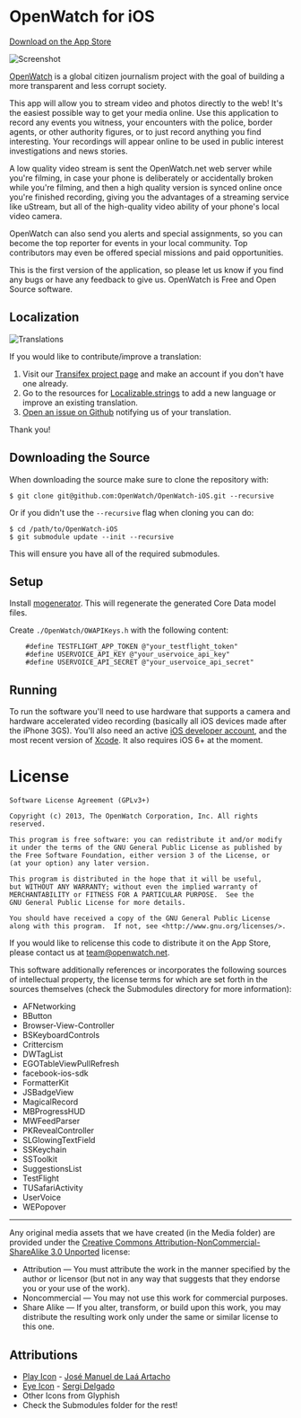 OpenWatch for iOS
=================
[Download on the App Store](http://itunes.apple.com/us/app/openwatch-social-muckraking/id642680756?ls=1&mt=8)

![Screenshot](https://s3.amazonaws.com/openwatch-static/static/assets/img/iphone.png)

[OpenWatch](http://openwatch.net) is a global citizen journalism project with the goal of building a more transparent and less corrupt society.

This app will allow you to stream video and photos directly to the web! It's the easiest possible way to get your media online. Use this application to record any events you witness, your encounters with the police, border agents, or other authority figures, or to just record anything you find interesting. Your recordings will appear online to be used in public interest investigations and news stories.

A low quality video stream is sent the OpenWatch.net web server while you're filming, in case your phone is deliberately or accidentally broken while you're filming, and then a high quality version is synced online once you're finished recording, giving you the advantages of a streaming service like uStream, but all of the high-quality video ability of your phone's local video camera.

OpenWatch can also send you alerts and special assignments, so you can become the top reporter for events in your local community. Top contributors may even be offered special missions and paid opportunities.

This is the first version of the application, so please let us know if you find any bugs or have any feedback to give us. OpenWatch is Free and Open Source software.

Localization
------------

![Translations](https://www.transifex.com/projects/p/openwatch/resource/localizablestrings/chart/image_png)

If you would like to contribute/improve a translation:

 1. Visit our [Transifex project page](https://www.transifex.net/projects/p/openwatch/) and make an account if you don't have one already.
 2. Go to the resources for [Localizable.strings](https://www.transifex.com/projects/p/openwatch/resource/localizablestrings/) to add a new language or improve an existing translation. 
 3. [Open an issue on Github](https://github.com/OpenWatch/OpenWatch-iOS/issues) notifying us of your translation.
 
 Thank you!

Downloading the Source
----------------------
When downloading the source make sure to clone the repository with:

    $ git clone git@github.com:OpenWatch/OpenWatch-iOS.git --recursive
 
Or if you didn't use the `--recursive` flag when cloning you can do:

	$ cd /path/to/OpenWatch-iOS
    $ git submodule update --init --recursive
    
This will ensure you have all of the required submodules. 

Setup
----------------------
Install [mogenerator](https://github.com/rentzsch/mogenerator). This will regenerate the generated Core Data model files.

Create `./OpenWatch/OWAPIKeys.h` with the following content:

		#define TESTFLIGHT_APP_TOKEN @"your_testflight_token"
		#define USERVOICE_API_KEY @"your_uservoice_api_key"
		#define USERVOICE_API_SECRET @"your_uservoice_api_secret"

Running
----------------------

To run the software you'll need to use hardware that supports a camera and hardware accelerated video recording (basically all iOS devices made after the iPhone 3GS). You'll also need an active [iOS developer account](https://developer.apple.com/devcenter/ios/index.action), and the most recent version of [Xcode](https://itunes.apple.com/us/app/xcode/id497799835?mt=12). It also requires iOS 6+ at the moment.

License
=========

	Software License Agreement (GPLv3+)
	
	Copyright (c) 2013, The OpenWatch Corporation, Inc. All rights reserved.
	
	This program is free software: you can redistribute it and/or modify
	it under the terms of the GNU General Public License as published by
	the Free Software Foundation, either version 3 of the License, or
	(at your option) any later version.
	
	This program is distributed in the hope that it will be useful,
	but WITHOUT ANY WARRANTY; without even the implied warranty of
	MERCHANTABILITY or FITNESS FOR A PARTICULAR PURPOSE.  See the
	GNU General Public License for more details.
	
	You should have received a copy of the GNU General Public License
	along with this program.  If not, see <http://www.gnu.org/licenses/>.

If you would like to relicense this code to distribute it on the App Store, 
please contact us at [team@openwatch.net](mailto:team@openwatch.net).

This software additionally references or incorporates the following sources
of intellectual property, the license terms for which are set forth
in the sources themselves (check the Submodules directory for more information):

* AFNetworking
* BButton
* Browser-View-Controller
* BSKeyboardControls
* Crittercism
* DWTagList
* EGOTableViewPullRefresh
* facebook-ios-sdk
* FormatterKit
* JSBadgeView
* MagicalRecord
* MBProgressHUD
* MWFeedParser
* PKRevealController
* SLGlowingTextField
* SSKeychain
* SSToolkit
* SuggestionsList
* TestFlight
* TUSafariActivity
* UserVoice
* WEPopover

----------------------------------------------------------------------------------

Any original media assets that we have created (in the Media folder) are provided under the [Creative Commons Attribution-NonCommercial-ShareAlike 3.0 Unported](http://creativecommons.org/licenses/by-nc-sa/3.0/) license:

* Attribution — You must attribute the work in the manner specified by the author or licensor (but not in any way that suggests that they endorse you or your use of the work).
* Noncommercial — You may not use this work for commercial purposes.
* Share Alike — If you alter, transform, or build upon this work, you may distribute the resulting work only under the same or similar license to this one.

Attributions
---------------------

* [Play Icon](http://thenounproject.com/noun/play/#icon-No4683) - [José Manuel de Laá Artacho](http://thenounproject.com/josemdelaa/#)
* [Eye Icon](http://thenounproject.com/noun/eye/#icon-No5968) - [Sergi Delgado](http://thenounproject.com/sergidelgado/)
* Other Icons from Glyphish
* Check the Submodules folder for the rest!


